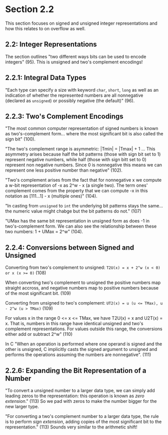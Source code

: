 # Section 2.2
This section focuses on signed and unsigned integer representations and how this relates to on overflow as well.

## 2.2: Integer Representations
The section outlines "two different ways bits can be used to encode integers" (95). This is unsigned and two's complement encodings!

## 2.2.1: Integral Data Types
"Each type can specify a size with keyword `char`, `short`, `long` as well as an indication of whether the represented numbers are all nonnegative (declared as `unsigned`) or possibly negative (the default)" (96).

## 2.2.3: Two's Complement Encodings
"The most common computer representation of signed numbers is known as two's-complement form... where the most significant bit is also called the sign bit" (100).

"The two's complement range is asymmetric: |Tmin| = |Tmax| + 1 ... This asymmetry arises because half the bit patterns (those with sign bit set to 1) represent negative numbers, while half (those with sign bitt set to 0) represent non negative numbers. Since 0 is nonnegative this means we can represent one less positive number than negative" (102).

"Two's complement arises from the fact that for nonnegative x we compute a w-bit representation of -x as 2^w - x (a single two). The term ones' complement comes from the property that we can compute -x in this notation as [111...1] - x (multiple ones)" (104).

"In casting from `unsigned` to `int` the underlying bit patterns stays the same... the numeric value might chabge but the bit patterns do not." (107)

"UMax has the same bit representation in unsigned form as does -1 in two's-complement form. We can also see the relationship between these two numbers: 1 + UMax = 2^w" (104).

## 2.2.4: Conversions between Signed and Unsigned
Converting from two's complement to unsigned:
`T2U(x) = x + 2^w (x < 0) or x (x >= 0)` (108)

When converting two's complement to unsigned the positive numbers map straight accross, and negative numbers map to positive numbers because of the most significant bit. (109)

Converting from unsigned to two's complement:
`UT2(x) = u (u <= TMax), u - 2^w (u > TMax)` (109)

For values x in the range 0 <= x <= TMax, we have T2U(x) = x and U2T(x) = x. That is, numbers in this range have identical unsigned and two's complement representations. For values outside this range, the conversions either add or subtract 2^w" (110)

In C "When an operation is performed where one operand is signed and the other is unsigned, C implicitly casts the signed argument to unsigned and performs the operations assuming the numbers are nonnegative". (111)

## 2.2.6: Expanding the Bit Representation of a Number

"To convert a unsigned number to a larger data type, we can simply add leading zeros to the representation: this operation is known as *zero extension*." (113) So we pad with zeros to make the number bigger for the new larger type.

"For converting a two's complement number to a larger data type, the rule is to perform *sign extension*, adding copies of the most significant bit to the representation." (113) Sounds very similar to the arithmetic shift!

